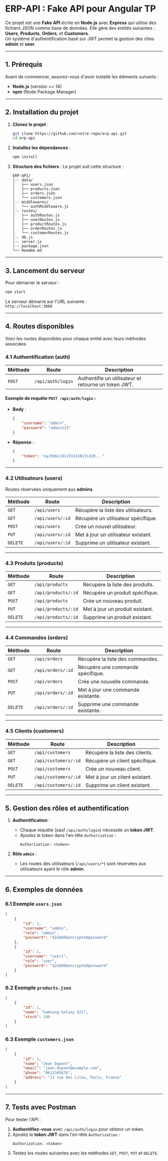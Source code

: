 # **ERP-API : Fake API pour Angular TP**

Ce projet est une **Fake API** écrite en **Node.js** avec **Express** qui utilise des fichiers JSON comme base de données. Elle gère des entités suivantes : **Users**, **Products**, **Orders**, et **Customers**.  
Un système d'authentification basé sur JWT permet la gestion des rôles **admin** et **user**.

---

## **1. Prérequis**

Avant de commencer, assurez-vous d'avoir installé les éléments suivants :

- **Node.js** (version >= 14)
- **npm** (Node Package Manager)

---

## **2. Installation du projet**

1. **Clonez le projet** :
   ```bash
   git clone https://github.com/votre-repo/erp-api.git
   cd erp-api
   ```

2. **Installez les dépendances** :
   ```bash
   npm install
   ```

3. **Structure des fichiers** :
   Le projet suit cette structure :
   ```
   ERP-API/
   │-- data/
   │   ├── users.json
   │   ├── products.json
   │   ├── orders.json
   │   └── customers.json
   │-- middlewares/
   │   └── authMiddleware.js
   │-- routes/
   │   ├── authRoutes.js
   │   ├── userRoutes.js
   │   ├── productRoutes.js
   │   ├── orderRoutes.js
   │   └── customerRoutes.js
   │-- db.js
   │-- server.js
   │-- package.json
   └── Readme.md
   ```

---

## **3. Lancement du serveur**

Pour démarrer le serveur :

```bash
npm start
```

Le serveur démarre sur l'URL suivante :  
`http://localhost:3000`

---

## **4. Routes disponibles**

Voici les routes disponibles pour chaque entité avec leurs méthodes associées.

### **4.1 Authentification (auth)**

| Méthode | Route           | Description                              |
|---------|-----------------|------------------------------------------|
| `POST`  | `/api/auth/login` | Authentifie un utilisateur et retourne un token JWT. |

#### Exemple de requête `POST /api/auth/login` :
- **Body** :
   ```json
   {
       "username": "admin",
       "password": "admin123"
   }
   ```
- **Réponse** :
   ```json
   {
       "token": "eyJhbGciOiJIUzI1NiIsInR..."
   }
   ```

---

### **4.2 Utilisateurs (users)**

Routes réservées uniquement aux **admins**.

| Méthode  | Route             | Description                             |
|----------|-------------------|-----------------------------------------|
| `GET`    | `/api/users`      | Récupère la liste des utilisateurs.    |
| `GET`    | `/api/users/:id`  | Récupère un utilisateur spécifique.    |
| `POST`   | `/api/users`      | Crée un nouvel utilisateur.            |
| `PUT`    | `/api/users/:id`  | Met à jour un utilisateur existant.    |
| `DELETE` | `/api/users/:id`  | Supprime un utilisateur existant.      |

---

### **4.3 Produits (products)**

| Méthode  | Route               | Description                             |
|----------|---------------------|-----------------------------------------|
| `GET`    | `/api/products`     | Récupère la liste des produits.        |
| `GET`    | `/api/products/:id` | Récupère un produit spécifique.        |
| `POST`   | `/api/products`     | Crée un nouveau produit.               |
| `PUT`    | `/api/products/:id` | Met à jour un produit existant.        |
| `DELETE` | `/api/products/:id` | Supprime un produit existant.          |

---

### **4.4 Commandes (orders)**

| Méthode  | Route             | Description                             |
|----------|-------------------|-----------------------------------------|
| `GET`    | `/api/orders`     | Récupère la liste des commandes.       |
| `GET`    | `/api/orders/:id` | Récupère une commande spécifique.      |
| `POST`   | `/api/orders`     | Crée une nouvelle commande.            |
| `PUT`    | `/api/orders/:id` | Met à jour une commande existante.     |
| `DELETE` | `/api/orders/:id` | Supprime une commande existante.       |

---

### **4.5 Clients (customers)**

| Méthode  | Route                | Description                             |
|----------|----------------------|-----------------------------------------|
| `GET`    | `/api/customers`     | Récupère la liste des clients.         |
| `GET`    | `/api/customers/:id` | Récupère un client spécifique.         |
| `POST`   | `/api/customers`     | Crée un nouveau client.                |
| `PUT`    | `/api/customers/:id` | Met à jour un client existant.         |
| `DELETE` | `/api/customers/:id` | Supprime un client existant.           |

---

## **5. Gestion des rôles et authentification**

1. **Authentification** :
   - Chaque requête (sauf `/api/auth/login`) nécessite un **token JWT**.
   - Ajoutez le token dans l'en-tête `Authorization` :
     ```http
     Authorization: <token>
     ```

2. **Rôle `admin`** :
   - Les routes des utilisateurs (`/api/users/*`) sont réservées aux utilisateurs ayant le rôle **admin**.

---

## **6. Exemples de données**

### **6.1 Exemple `users.json`**
```json
[
    {
        "id": 1,
        "username": "admin",
        "role": "admin",
        "password": "$2a$08$encryptedpassword"
    },
    {
        "id": 2,
        "username": "user1",
        "role": "user",
        "password": "$2a$08$encryptedpassword"
    }
]
```

### **6.2 Exemple `products.json`**
```json
[
    {
        "id": 1,
        "name": "Samsung Galaxy S21",
        "stock": 100
    }
]
```

### **6.3 Exemple `customers.json`**
```json
[
    {
        "id": 1,
        "name": "Jean Dupont",
        "email": "jean.dupont@example.com",
        "phone": "0612345678",
        "address": "12 rue des Lilas, Paris, France"
    }
]
```

---

## **7. Tests avec Postman**

Pour tester l'API :
1. **Authentifiez-vous** avec `/api/auth/login` pour obtenir un token.
2. Ajoutez le **token JWT** dans l'en-tête `Authorization` :
   ```
   Authorization: <token>
   ```
3. Testez les routes suivantes avec les méthodes `GET`, `POST`, `PUT` et `DELETE`.

